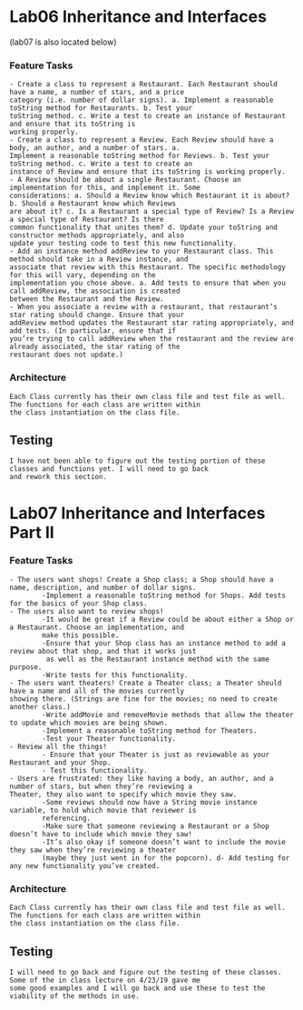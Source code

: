 # Lab06 Inheritance and Interfaces
(lab07 is also located below)

### Feature Tasks
    - Create a class to represent a Restaurant. Each Restaurant should have a name, a number of stars, and a price 
    category (i.e. number of dollar signs). a. Implement a reasonable toString method for Restaurants. b. Test your 
    toString method. c. Write a test to create an instance of Restaurant and ensure that its toString is 
    working properly.
    - Create a class to represent a Review. Each Review should have a body, an author, and a number of stars. a. 
    Implement a reasonable toString method for Reviews. b. Test your toString method. c. Write a test to create an 
    instance of Review and ensure that its toString is working properly.
    - A Review should be about a single Restaurant. Choose an implementation for this, and implement it. Some 
    considerations: a. Should a Review know which Restaurant it is about? b. Should a Restaurant know which Reviews 
    are about it? c. Is a Restaurant a special type of Review? Is a Review a special type of Restaurant? Is there 
    common functionality that unites them? d. Update your toString and constructor methods appropriately, and also 
    update your testing code to test this new functionality.
    - Add an instance method addReview to your Restaurant class. This method should take in a Review instance, and 
    associate that review with this Restaurant. The specific methodology for this will vary, depending on the 
    implementation you chose above. a. Add tests to ensure that when you call addReview, the association is created 
    between the Restaurant and the Review.
    - When you associate a review with a restaurant, that restaurant’s star rating should change. Ensure that your 
    addReview method updates the Restaurant star rating appropriately, and add tests. (In particular, ensure that if 
    you’re trying to call addReview when the restaurant and the review are already associated, the star rating of the 
    restaurant does not update.)

### Architecture
    Each Class currently has their own class file and test file as well. The functions for each class are written within
    the class instantiation on the class file.
    
## Testing 
    I have not been able to figure out the testing portion of these classes and functions yet. I will need to go back
    and rework this section.

# Lab07 Inheritance and Interfaces Part II

### Feature Tasks
    - The users want shops! Create a Shop class; a Shop should have a name, description, and number of dollar signs.
            -Implement a reasonable toString method for Shops. Add tests for the basics of your Shop class.
    - The users also want to review shops!
            -It would be great if a Review could be about either a Shop or a Restaurant. Choose an implementation, and 
            make this possible.
            -Ensure that your Shop class has an instance method to add a review about that shop, and that it works just
             as well as the Restaurant instance method with the same purpose.
            -Write tests for this functionality.
    - The users want theaters! Create a Theater class; a Theater should have a name and all of the movies currently 
    showing there. (Strings are fine for the movies; no need to create another class.)
            -Write addMovie and removeMovie methods that allow the theater to update which movies are being shown.
            -Implement a reasonable toString method for Theaters.
            -Test your Theater functionality.
    - Review all the things!
            - Ensure that your Theater is just as reviewable as your Restaurant and your Shop.
            - Test this functionality.
    - Users are frustrated: they like having a body, an author, and a number of stars, but when they’re reviewing a 
    Theater, they also want to specify which movie they saw.   
            -Some reviews should now have a String movie instance variable, to hold which movie that reviewer is 
            referencing.
            -Make sure that someone reviewing a Restaurant or a Shop doesn’t have to include which movie they saw!
            -It’s also okay if someone doesn’t want to include the movie they saw when they’re reviewing a theater 
            (maybe they just went in for the popcorn). d- Add testing for any new functionality you’ve created.    



### Architecture
    Each Class currently has their own class file and test file as well. The functions for each class are written within
    the class instantiation on the class file.
    
## Testing 
    I will need to go back and figure out the testing of these classes. Some of the in class lecture on 4/23/19 gave me 
    some good examples and I will go back and use these to test the viability of the methods in use.